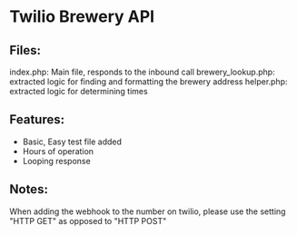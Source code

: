 # Twilio Brewery API

## Files:

index.php: Main file, responds to the inbound call
brewery_lookup.php: extracted logic for finding and formatting the brewery address
helper.php: extracted logic for determining times

## Features:

- Basic, Easy test file added
- Hours of operation
- Looping response

## Notes:

When adding the webhook to the number on twilio, please use the setting "HTTP GET" as opposed to "HTTP POST"